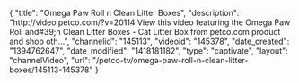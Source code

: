 {
    "title": "Omega Paw Roll n Clean Litter Boxes",
    "description": "http:\/\/video.petco.com\/?v=20114 View this video featuring the Omega Paw Roll and#39;n Clean Litter Boxes - Cat Litter Box from petco.com product and shop oth...",
    "channelid": "145113",
    "videoid": "145378",
    "date_created": "1394762647",
    "date_modified": "1418181182",
    "type": "captivate",
    "layout": "channelVideo",
    "url": "\/petco-tv\/omega-paw-roll-n-clean-litter-boxes\/145113-145378"
}